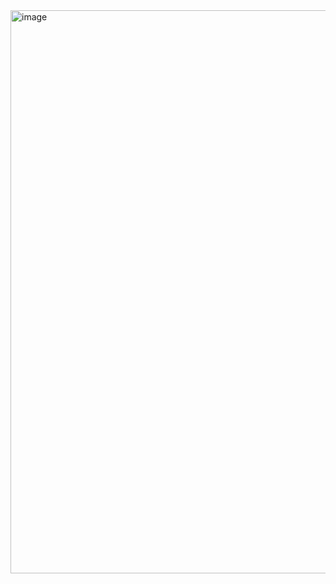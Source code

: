 <img width="1856" height="901" alt="image" src="https://github.com/user-attachments/assets/a20cdb29-624c-4ae0-984a-02970d176711" />
